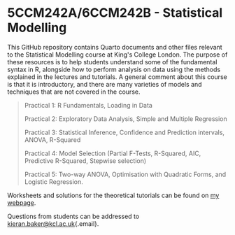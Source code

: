 # 5CCM242A/6CCM242B - Statistical Modelling

This GitHub repository contains Quarto documents and other files relevant to the Statistical Modelling course at King's College London. The purpose of these resources is to help students understand some of the fundamental syntax in R, alongside how to perform analysis on data using the methods explained in the lectures and tutorials. A general comment about this course is that it is introductory, and there are many varieties of models and techniques that are not covered in the course.

> Practical 1: R Fundamentals, Loading in Data
>
> Practical 2: Exploratory Data Analysis, Simple and Multiple Regression
>
> Practical 3: Statistical Inference, Confidence and Prediction intervals, ANOVA, R-Squared
>
> Practical 4: Model Selection (Partial F-Tests, R-Squared, AIC, Predictive R-Squared, Stepwise selection)
>
> Practical 5: Two-way ANOVA, Optimisation with Quadratic Forms, and Logistic Regression.

Worksheets and solutions for the theoretical tutorials can be found on [my webpage](https://sites.google.com/site/kieranbakerresources/home).

Questions from students can be addressed to [kieran.baker\@kcl.ac.uk](mailto:kieran.baker@kcl.ac.uk){.email}.
